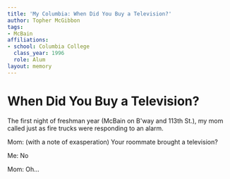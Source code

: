 ```yaml
---
title: 'My Columbia: When Did You Buy a Television?'
author: Topher McGibbon
tags:
- McBain
affiliations:
- school: Columbia College
  class_year: 1996
  role: Alum
layout: memory
---
```


# When Did You Buy a Television?

The first night of freshman year (McBain on B'way and 113th St.), my mom called just as fire trucks were responding to an alarm.

Mom: (with a note of exasperation) Your roommate brought a television?

Me: No

Mom: Oh...
